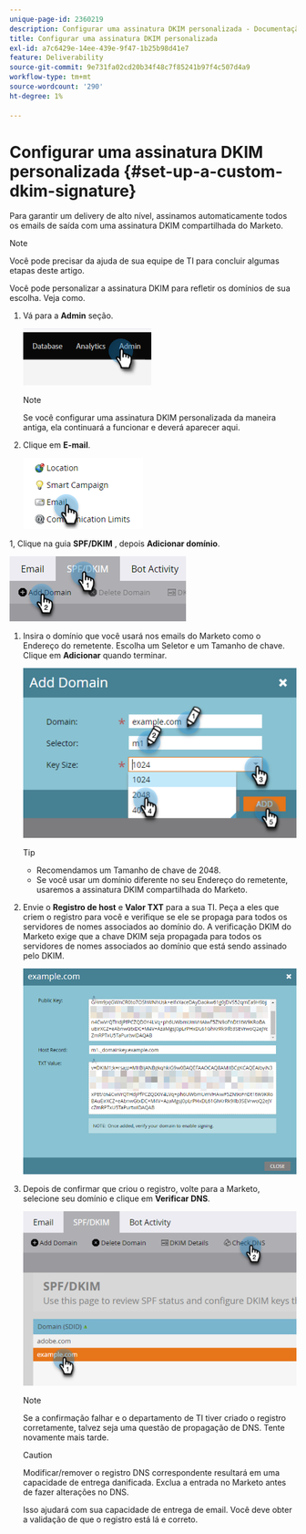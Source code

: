 ```yaml
---
unique-page-id: 2360219
description: Configurar uma assinatura DKIM personalizada - Documentação do Marketo - Documentação do produto
title: Configurar uma assinatura DKIM personalizada
exl-id: a7c6429e-14ee-439e-9f47-1b25b98d41e7
feature: Deliverability
source-git-commit: 9e731fa02cd20b34f48c7f85241b97f4c507d4a9
workflow-type: tm+mt
source-wordcount: '290'
ht-degree: 1%

---
```


# Configurar uma assinatura DKIM personalizada {#set-up-a-custom-dkim-signature}

Para garantir um delivery de alto nível, assinamos automaticamente todos os emails de saída com uma assinatura DKIM compartilhada do Marketo.

>[!NOTE]
>
>Você pode precisar da ajuda de sua equipe de TI para concluir algumas etapas deste artigo.

Você pode personalizar a assinatura DKIM para refletir os domínios de sua escolha. Veja como.

1. Vá para a **Admin** seção.

   ![](assets/set-up-a-custom-dkim-signature-1.png)

   >[!NOTE]
   >
   >Se você configurar uma assinatura DKIM personalizada da maneira antiga, ela continuará a funcionar e deverá aparecer aqui.

1. Clique em **E-mail**.

   ![](assets/set-up-a-custom-dkim-signature-2.png)

1, Clique na guia **SPF/DKIM** , depois **Adicionar domínio**.

![](assets/set-up-a-custom-dkim-signature-3.png)

1. Insira o domínio que você usará nos emails do Marketo como o Endereço do remetente. Escolha um Seletor e um Tamanho de chave. Clique em **Adicionar** quando terminar.

   ![](assets/set-up-a-custom-dkim-signature-4.png)

   >[!TIP]
   >
   >* Recomendamos um Tamanho de chave de 2048.
   >* Se você usar um domínio diferente no seu Endereço do remetente, usaremos a assinatura DKIM compartilhada do Marketo.

1. Envie o **Registro de host** e **Valor TXT** para a sua TI. Peça a eles que criem o registro para você e verifique se ele se propaga para todos os servidores de nomes associados ao domínio do. A verificação DKIM do Marketo exige que a chave DKIM seja propagada para todos os servidores de nomes associados ao domínio que está sendo assinado pelo DKIM.

   ![](assets/set-up-a-custom-dkim-signature-5.png)

1. Depois de confirmar que criou o registro, volte para a Marketo, selecione seu domínio e clique em **Verificar DNS**.

   ![](assets/set-up-a-custom-dkim-signature-6.png)

   >[!NOTE]
   >
   >Se a confirmação falhar e o departamento de TI tiver criado o registro corretamente, talvez seja uma questão de propagação de DNS. Tente novamente mais tarde.

   >[!CAUTION]
   >
   >Modificar/remover o registro DNS correspondente resultará em uma capacidade de entrega danificada. Exclua a entrada no Marketo antes de fazer alterações no DNS.

   Isso ajudará com sua capacidade de entrega de email. Você deve obter a validação de que o registro está lá e correto.
